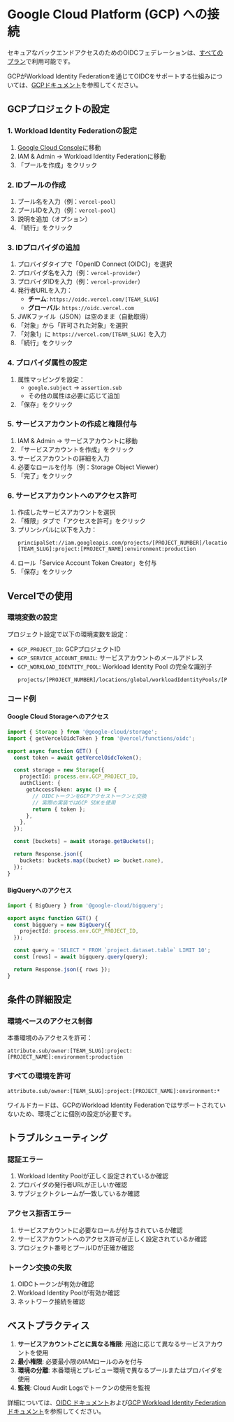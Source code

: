 # Google Cloud Platform (GCP) への接続

セキュアなバックエンドアクセスのためのOIDCフェデレーションは、[すべてのプラン](/docs/plans)で利用可能です。

GCPがWorkload Identity Federationを通じてOIDCをサポートする仕組みについては、[GCPドキュメント](https://cloud.google.com/iam/docs/workload-identity-federation)を参照してください。

## GCPプロジェクトの設定

### 1. Workload Identity Federationの設定

1. [Google Cloud Console](https://console.cloud.google.com/)に移動
2. IAM & Admin → Workload Identity Federationに移動
3. 「プールを作成」をクリック

### 2. IDプールの作成

1. プール名を入力（例：`vercel-pool`）
2. プールIDを入力（例：`vercel-pool`）
3. 説明を追加（オプション）
4. 「続行」をクリック

### 3. IDプロバイダの追加

1. プロバイダタイプで「OpenID Connect (OIDC)」を選択
2. プロバイダ名を入力（例：`vercel-provider`）
3. プロバイダIDを入力（例：`vercel-provider`）
4. 発行者URLを入力：
   - **チーム**: `https://oidc.vercel.com/[TEAM_SLUG]`
   - **グローバル**: `https://oidc.vercel.com`
5. JWKファイル（JSON）は空のまま（自動取得）
6. 「対象」から「許可された対象」を選択
7. 「対象1」に `https://vercel.com/[TEAM_SLUG]` を入力
8. 「続行」をクリック

### 4. プロバイダ属性の設定

1. 属性マッピングを設定：
   - `google.subject` → `assertion.sub`
   - その他の属性は必要に応じて追加
2. 「保存」をクリック

### 5. サービスアカウントの作成と権限付与

1. IAM & Admin → サービスアカウントに移動
2. 「サービスアカウントを作成」をクリック
3. サービスアカウントの詳細を入力
4. 必要なロールを付与（例：Storage Object Viewer）
5. 「完了」をクリック

### 6. サービスアカウントへのアクセス許可

1. 作成したサービスアカウントを選択
2. 「権限」タブで「アクセスを許可」をクリック
3. プリンシパルに以下を入力：
   ```
   principalSet://iam.googleapis.com/projects/[PROJECT_NUMBER]/locations/global/workloadIdentityPools/[POOL_ID]/attribute.sub/owner:[TEAM_SLUG]:project:[PROJECT_NAME]:environment:production
   ```
4. ロール「Service Account Token Creator」を付与
5. 「保存」をクリック

## Vercelでの使用

### 環境変数の設定

プロジェクト設定で以下の環境変数を設定：

- `GCP_PROJECT_ID`: GCPプロジェクトID
- `GCP_SERVICE_ACCOUNT_EMAIL`: サービスアカウントのメールアドレス
- `GCP_WORKLOAD_IDENTITY_POOL`: Workload Identity Pool の完全な識別子
  ```
  projects/[PROJECT_NUMBER]/locations/global/workloadIdentityPools/[POOL_ID]/providers/[PROVIDER_ID]
  ```

### コード例

#### Google Cloud Storageへのアクセス

```typescript
import { Storage } from '@google-cloud/storage';
import { getVercelOidcToken } from '@vercel/functions/oidc';

export async function GET() {
  const token = await getVercelOidcToken();

  const storage = new Storage({
    projectId: process.env.GCP_PROJECT_ID,
    authClient: {
      getAccessToken: async () => {
        // OIDCトークンをGCPアクセストークンと交換
        // 実際の実装ではGCP SDKを使用
        return { token };
      },
    },
  });

  const [buckets] = await storage.getBuckets();

  return Response.json({
    buckets: buckets.map((bucket) => bucket.name),
  });
}
```

#### BigQueryへのアクセス

```typescript
import { BigQuery } from '@google-cloud/bigquery';

export async function GET() {
  const bigquery = new BigQuery({
    projectId: process.env.GCP_PROJECT_ID,
  });

  const query = 'SELECT * FROM `project.dataset.table` LIMIT 10';
  const [rows] = await bigquery.query(query);

  return Response.json({ rows });
}
```

## 条件の詳細設定

### 環境ベースのアクセス制御

本番環境のみアクセスを許可：

```
attribute.sub/owner:[TEAM_SLUG]:project:[PROJECT_NAME]:environment:production
```

### すべての環境を許可

```
attribute.sub/owner:[TEAM_SLUG]:project:[PROJECT_NAME]:environment:*
```

ワイルドカードは、GCPのWorkload Identity Federationではサポートされていないため、環境ごとに個別の設定が必要です。

## トラブルシューティング

### 認証エラー

1. Workload Identity Poolが正しく設定されているか確認
2. プロバイダの発行者URLが正しいか確認
3. サブジェクトクレームが一致しているか確認

### アクセス拒否エラー

1. サービスアカウントに必要なロールが付与されているか確認
2. サービスアカウントへのアクセス許可が正しく設定されているか確認
3. プロジェクト番号とプールIDが正確か確認

### トークン交換の失敗

1. OIDCトークンが有効か確認
2. Workload Identity Poolが有効か確認
3. ネットワーク接続を確認

## ベストプラクティス

1. **サービスアカウントごとに異なる権限**: 用途に応じて異なるサービスアカウントを使用
2. **最小権限**: 必要最小限のIAMロールのみを付与
3. **環境の分離**: 本番環境とプレビュー環境で異なるプールまたはプロバイダを使用
4. **監視**: Cloud Audit Logsでトークンの使用を監視

詳細については、[OIDC ドキュメント](/docs/oidc)および[GCP Workload Identity Federation ドキュメント](https://cloud.google.com/iam/docs/workload-identity-federation)を参照してください。
